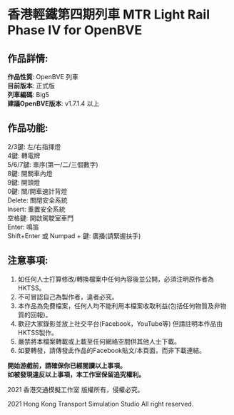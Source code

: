 # 香港輕鐵第四期列車 MTR Light Rail Phase IV for OpenBVE  
## 作品詳情:  
**作品性質**: OpenBVE 列車  
**目前版本**: 正式版  
**列車編碼**: Big5  
**建議OpenBVE版本**: v1.7.1.4 以上  

## 作品功能:  
2/3鍵: 左/右指揮燈  
4鍵: 轉電牌  
5/6/7鍵: 車序(第一/二/三個數字)  
8鍵: 開關車內燈  
9鍵: 開頭燈  
0鍵: 關/開車速計背燈  
Delete: 關閉安全系統  
Insert: 重置安全系統  
空格鍵: 開啟駕駛室車門  
Enter: 鳴笛  
Shift+Enter 或 Numpad + 鍵: 廣播(請緊握扶手)  

## 注意事項:
1. 如任何人士打算修改/轉換檔案中任何內容後並公開，必須注明原作者為HKTSS。  
2. 不可冒認自己為製作者，違者必究。  
3. 本作品為免費檔案，任何人均不能利用本檔案收取利益(包括任何物質及非物質的回報)。  
4. 歡迎大家錄影並放上社交平台(Facebook，YouTube等) 但請註明本作品由HKTSS製作。  
5. 嚴禁將本檔案轉載或上載至任何網絡空間供其他人士下載。  
6. 如要轉發，請傳發此作品的Facebook貼文/本頁面，而非下載連結。  

**開始游戲前，請確保你已經閱讀以上事項。  
如被發現違反以上事項，本工作室保留追究權利。**  

2021 香港交通模擬工作室
版權所有，侵權必究。

2021 Hong Kong Transport Simulation Studio
All right reserved.
